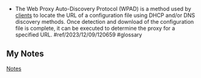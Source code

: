 - The Web Proxy Auto-Discovery Protocol (WPAD) is a method used by [clients](client.md) to locate the URL of a configuration file using DHCP and/or DNS discovery methods. Once detection and download of the configuration file is complete, it can be executed to determine the proxy for a specified URL. #ref/2023/12/09/120659 #glossary
## My Notes
[Notes](mynotes/wpad-notes.md)

